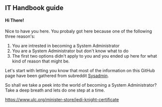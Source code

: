 ## IT Handbook guide

#### Hi There!

Nice to have you here.
You probaly got here because one of the following three reason's:
1. You are intrested in becoming a System Administrator
1. You are a System Administrator but don't know what to do
1. The first two options didn't apply to you and you ended up here for what kind of reason that might be.

Let's start with letting you know that most of the information on this GitHub page have been gathered from subreddit [Sysadmin](https://www.reddit.com/r/sysadmin/).

So shall we take a peek into the world of becoming a System Administrator?
Take a deep breath and lets do one step at a time.

https://www.ulc.org/minister-store/jedi-knight-certificate
